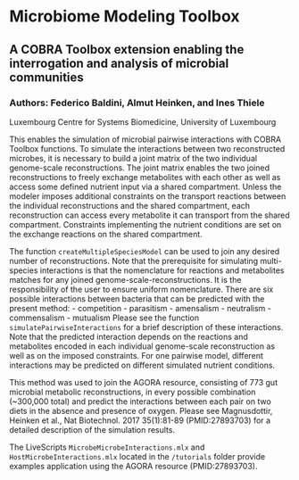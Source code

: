 # Microbiome Modeling Toolbox

## A COBRA Toolbox extension enabling the interrogation and analysis of microbial communities

### Authors: Federico Baldini, Almut Heinken, and Ines Thiele

Luxembourg Centre for Systems Biomedicine, University of Luxembourg

This enables the simulation of microbial pairwise interactions with COBRA
Toolbox functions.  To simulate the interactions between two reconstructed
microbes, it is necessary to build a joint matrix of the two individual
genome-scale reconstructions. The joint matrix enables the two joined
reconstructions to freely exchange metabolites with each other as well as
access some defined nutrient input via a shared compartment. Unless the modeler
imposes additional constraints on the transport reactions between the
individual reconstructions and the shared compartment, each reconstruction can
access every metabolite it can transport from the shared compartment.
Constraints implementing the nutrient conditions are set on the exchange
reactions on the shared compartment.

The function `createMultipleSpeciesModel` can
be used to join any desired number of reconstructions. Note that the
prerequisite for simulating multi-species interactions is that the nomenclature
for reactions and metabolites matches for any joined
genome-scale-reconstructions. It is the responsibility of the user to ensure
uniform nomenclature. There are six possible interactions between bacteria
that can be predicted with the present method:
    - competition
    - parasitism
    - amensalism
    - neutralism
    - commensalism
    - mutualism
Please see the
function `simulatePairwiseInteractions` for a brief description of these
interactions. Note that the predicted interaction depends on the reactions
and metabolites encoded in each individual genome-scale reconstruction as
well as on the imposed constraints. For one pairwise model, different
interactions may be predicted on different simulated nutrient conditions.

This method was used to join the AGORA resource, consisting of 773 gut
microbial metabolic reconstructions, in every possible combination (~300,000
total) and predict the interactions between each pair on two diets in
the absence and presence of oxygen. Please see Magnusdottir, Heinken et al.,
Nat Biotechnol. 2017 35(1):81-89 (PMID:27893703) for a detailed description
of the simulation results.

The LiveScripts `MicrobeMicrobeInteractions.mlx` and `HostMicrobeInteractions.mlx`
located in the `/tutorials` folder provide examples application using the AGORA
resource (PMID:27893703).
